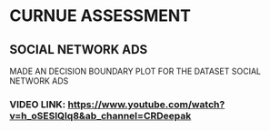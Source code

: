 # CURNUE ASSESSMENT
## SOCIAL NETWORK ADS
MADE AN DECISION BOUNDARY PLOT FOR THE DATASET SOCIAL NETWORK ADS
### VIDEO LINK: https://www.youtube.com/watch?v=h_oSESlQIq8&ab_channel=CRDeepak
